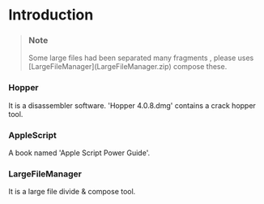 <H1>Introduction</H1>	

><H3>Note</H3>
>Some large files had been separated many fragments , please uses [LargeFileManager](LargeFileManager.zip) compose these.


<H3>Hopper</H3>
	It is a disassembler software. 'Hopper 4.0.8.dmg' contains a crack hopper tool.

<H3>AppleScript </H3>
	A book named 'Apple Script Power Guide'.

<H3>LargeFileManager</H3>
	It is a large file divide & compose tool.